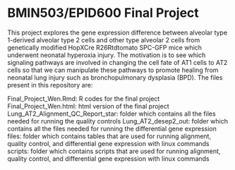 # BMIN503/EPID600 Final Project

This project explores the gene expression difference between alveolar type 1-derived alveolar type 2 cells and other type alveolar 2 cells from genetically modified HopXCre R26Rtdtomato SPC-GFP mice which underwent neonatal hyperoxia injury. The motivation is to see which signaling pathways are involved in changing the cell fate of AT1 cells to AT2 cells so that we can manipulate these pathways to promote healing from neonatal lung injury such as bronchopulmonary dysplasia (BPD). The files present in this repository are: 

Final_Project_Wen.Rmd: R codes for the final project
Final_Project_Wen.html: html version of the final project
Lung_AT2_Alignment_QC_Report_star: folder which contains all the files needed for running the quality controls
Lung_AT2_desep2_out: folder which contains all the files needed for running the differential gene expression
files: folder which contains tables that are used for running alignment, quality control, and differential gene expression with linux commands
scripts: folder which contains scripts that are used for running alignment, quality control, and differential gene expression with linux commands
